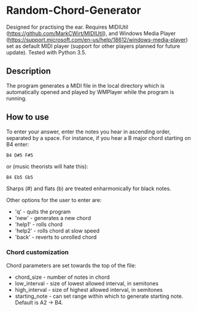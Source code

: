 # Random-Chord-Generator
Designed for practising the ear. Requires MIDIUtil (https://github.com/MarkCWirt/MIDIUtil), and Windows Media Player (https://support.microsoft.com/en-us/help/18612/windows-media-player) set as default MIDI player (support for other players planned for future update). Tested with Python 3.5.

## Description
The program generates a MIDI file in the local directory which is automatically opened and played by WMPlayer while the program is running.

## How to use
To enter your answer, enter the notes you hear in ascending order, separated by a space. For instance, if you hear a B major chord starting on B4 enter: 
```
B4 D#5 F#5
```
or (music theorists will hate this):
```
B4 Eb5 Gb5
```

Sharps (#) and flats (b) are treated enharmonically for black notes. 

Other options for the user to enter are:
- 'q' - quits the program
- 'new' - generates a new chord
- 'help1' - rolls chord
- 'help2' - rolls chord at slow speed
- 'back' - reverts to unrolled chord

### Chord customization
Chord parameters are set towards the top of the file:
- chord_size - number of notes in chord
- low_interval - size of lowest allowed interval, in semitones
- high_interval - size of highest allowed interval, in semitones
- starting_note - can set range within which to generate starting note. Default is A2 -> B4.
  
